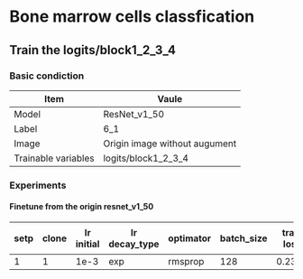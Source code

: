 # Bone marrow cells classfication
## Train the logits/block1_2_3_4
### Basic condiction
Item | Vaule
-----|--------
Model | ResNet_v1_50
Label | 6_1
Image | Origin image without augument
Trainable variables |logits/block1_2_3_4

### Experiments
#### Finetune from the origin resnet_v1_50
setp | clone | lr initial | lr decay_type | optimator | batch_size | train loss | eval loss | train acc | eval acc | best model |备注
-----|-------|------------|---------------|-----------|------------|------------|-----------|-----------|-----------|----|------
1    |1      |1e-3        | exp           |rmsprop    |128         |0.2322      | 0.3057    |87.95      |82.90     |























